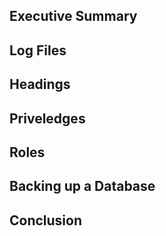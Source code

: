 ## Executive Summary

## Log Files

## Headings

## Priveledges

## Roles

## Backing up a Database


## Conclusion
